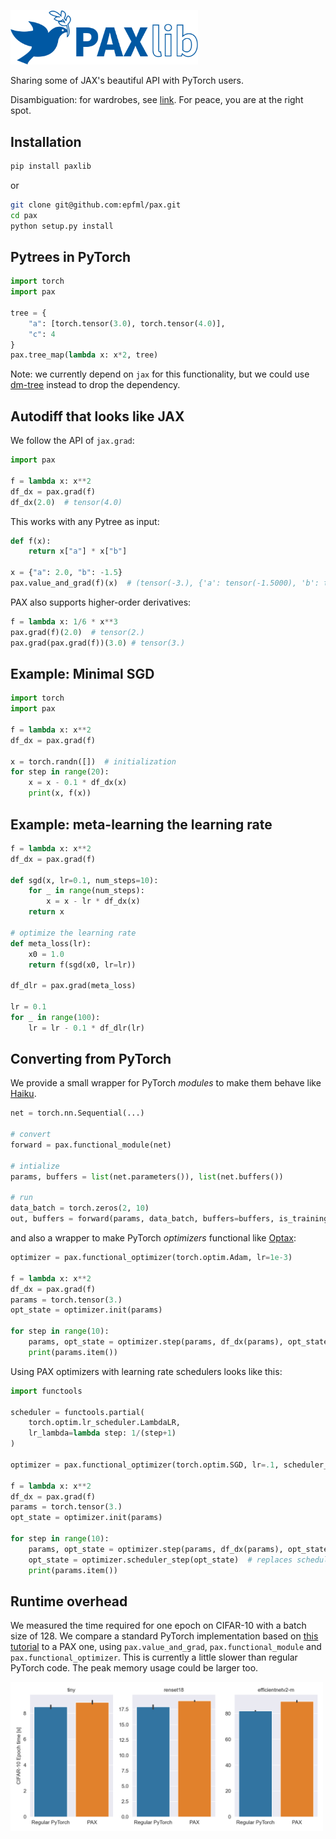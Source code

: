 <p><img src="logo.svg" alt="PAX Logo" width="300"></p>

Sharing some of JAX's beautiful API with PyTorch users.

Disambiguation: for wardrobes, see [link](https://www.ikea.com/ch/en/cat/pax-system-19086/). For peace, you are at the right spot.


## Installation
```bash
pip install paxlib
```

or 
```bash
git clone git@github.com:epfml/pax.git
cd pax
python setup.py install
```

## Pytrees in PyTorch

```python
import torch
import pax

tree = {
    "a": [torch.tensor(3.0), torch.tensor(4.0)],
    "c": 4
}
pax.tree_map(lambda x: x*2, tree)
```

Note: we currently depend on `jax` for this functionality, but we could use [dm-tree](https://github.com/deepmind/tree) instead to drop the dependency.

## Autodiff that looks like JAX

We follow the API of `jax.grad`: 
```python
import pax

f = lambda x: x**2
df_dx = pax.grad(f)
df_dx(2.0)  # tensor(4.0)
```

This works with any Pytree as input:

```python
def f(x):
    return x["a"] * x["b"]

x = {"a": 2.0, "b": -1.5}
pax.value_and_grad(f)(x)  # (tensor(-3.), {'a': tensor(-1.5000), 'b': tensor(2.)})
```

PAX also supports higher-order derivatives:
```python
f = lambda x: 1/6 * x**3
pax.grad(f)(2.0)  # tensor(2.)
pax.grad(pax.grad(f))(3.0) # tensor(3.)
```

## Example: Minimal SGD

```python
import torch
import pax

f = lambda x: x**2
df_dx = pax.grad(f)

x = torch.randn([])  # initialization
for step in range(20):
    x = x - 0.1 * df_dx(x)
    print(x, f(x))
```

## Example: meta-learning the learning rate

```python
f = lambda x: x**2
df_dx = pax.grad(f)

def sgd(x, lr=0.1, num_steps=10):
    for _ in range(num_steps):
        x = x - lr * df_dx(x)
    return x

# optimize the learning rate
def meta_loss(lr):
    x0 = 1.0
    return f(sgd(x0, lr=lr))

df_dlr = pax.grad(meta_loss)

lr = 0.1
for _ in range(100):
    lr = lr - 0.1 * df_dlr(lr)
```

## Converting from PyTorch

We provide a small wrapper for PyTorch _modules_ to make them behave like [Haiku](https://github.com/deepmind/dm-haiku).
```python
net = torch.nn.Sequential(...)

# convert
forward = pax.functional_module(net)

# intialize
params, buffers = list(net.parameters()), list(net.buffers())

# run
data_batch = torch.zeros(2, 10)
out, buffers = forward(params, data_batch, buffers=buffers, is_training=True)
```

and also a wrapper to make PyTorch _optimizers_ functional like [Optax](https://github.com/deepmind/optax):

```python
optimizer = pax.functional_optimizer(torch.optim.Adam, lr=1e-3)

f = lambda x: x**2
df_dx = pax.grad(f)
params = torch.tensor(3.)
opt_state = optimizer.init(params)

for step in range(10):
    params, opt_state = optimizer.step(params, df_dx(params), opt_state)
    print(params.item())
```

Using PAX optimizers with learning rate schedulers looks like this:
```python
import functools

scheduler = functools.partial(
    torch.optim.lr_scheduler.LambdaLR, 
    lr_lambda=lambda step: 1/(step+1)
)

optimizer = pax.functional_optimizer(torch.optim.SGD, lr=.1, scheduler_class=scheduler)

f = lambda x: x**2
df_dx = pax.grad(f)
params = torch.tensor(3.)
opt_state = optimizer.init(params)

for step in range(10):
    params, opt_state = optimizer.step(params, df_dx(params), opt_state)
    opt_state = optimizer.scheduler_step(opt_state)  # replaces scheduler.step()
    print(params.item())
```

## Runtime overhead

We measured the time required for one epoch on CIFAR-10 with a batch size of 128.
We compare a standard PyTorch implementation based on [this tutorial](https://pytorch.org/tutorials/beginner/blitz/cifar10_tutorial.html) to a PAX one, using `pax.value_and_grad`, `pax.functional_module` and `pax.functional_optimizer`. This is currently a little slower than regular PyTorch code. The peak memory usage could be larger too.

<img src="benchmark.png" alt="PAX Benchmark" width="500">
